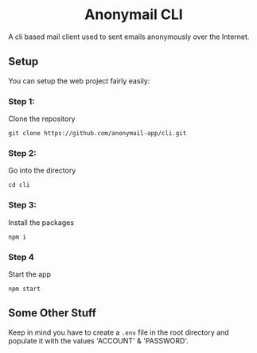 <h1 align="center">
    Anonymail CLI
</h1>

A cli based mail client used to sent emails anonymously over the Internet.

## Setup
You can setup the web project fairly easily: 

### Step 1:
Clone the repository
```
git clone https://github.com/anonymail-app/cli.git
```

### Step 2:
Go into the directory
```
cd cli
```

### Step 3:
Install the packages
```
npm i
```

### Step 4
Start the app
```
npm start
```

## Some Other Stuff
Keep in mind you have to create a ```.env``` file in the root directory and populate it with the values 'ACCOUNT' & 'PASSWORD'.

